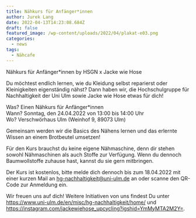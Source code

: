 ```yaml
---
title: Nähkurs für Anfänger*innen
author: Jurek Lang
date: 2022-04-13T14:23:08.684Z
draft: false
featured_image: /wp-content/uploads/2022/04/plakat-e03.png
categories:
  - news
tags:
  - Nähcafe
---
```

Nähkurs für Anfänger*innen by HSGN x Jacke wie Hose 

Du möchtest endlich lernen, wie du Kleidung selbst reparierst oder Kleinigkeiten eigenständig nähst? Dann haben wir, die Hochschulgruppe für Nachhaltigkeit der Uni Ulm sowie Jacke wie Hose etwas für dich! 

Was? Einen Nähkurs für Anfänger*innen \
Wann? Sonntag, den 24.04.2022 von 13:00 bis 14:00 Uhr \
Wo? Verschwörhaus Ulm (Weinhof 9, 89073 Ulm) 

Gemeinsam werden wir die Basics des Nähens lernen und das erlernte Wissen an einem Brotbeutel umsetzen!

Für den Kurs brauchst du keine eigene Nähmaschine, denn dir stehen sowohl Nähmaschinen als auch Stoffe zur Verfügung. Wenn du dennoch Baumwollstoffe zuhause hast, kannst du sie gern mitbringen. 

Der Kurs ist kostenlos, bitte melde dich dennoch bis zum 18.04.2022 mit einer kurzen Mail an hg-nachhaltigkeit@uni-ulm.de an oder scanne den QR-Code zur Anmeldung ein. 

Wir freuen uns auf dich! Weitere Initiativen von uns findest Du unter https://www.uni-ulm.de/en/misc/hg-nachhaltigkeit/home/ und https://instagram.com/jackewiehose_upcycling?igshid=YmMyMTA2M2Y=.